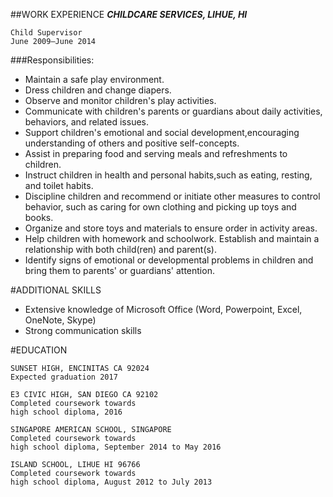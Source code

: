 ##WORK EXPERIENCE
***CHILDCARE SERVICES, LIHUE, HI***

	Child Supervisor
	June 2009–June 2014
	
###Responsibilities:	

* Maintain a safe play environment.
* Dress children and change diapers.
* Observe and monitor children's play activities.
* Communicate with children's parents or guardians about daily activities, behaviors, and related issues.
* Support children's emotional and social development,encouraging understanding of others and positive self-concepts.
* Assist in preparing food and serving meals and refreshments to children.
* Instruct children in health and personal habits,such as eating, resting, and toilet habits.
* Discipline children and recommend or initiate other measures to control behavior, such as caring for own clothing and picking up toys and books.
* Organize and store toys and materials to ensure order in activity areas.
* Help children with homework and schoolwork.
Establish and maintain a relationship with both child(ren) and parent(s).
* Identify signs of emotional or developmental problems in children and bring them to parents' or guardians' attention.

#ADDITIONAL SKILLS
* Extensive knowledge of Microsoft Office (Word, Powerpoint, Excel, OneNote, Skype)
* Strong communication skills

#EDUCATION
	
	SUNSET HIGH, ENCINITAS CA 92024
	Expected graduation 2017

	E3 CIVIC HIGH, SAN DIEGO CA 92102
	Completed coursework towards 
	high school diploma, 2016

	SINGAPORE AMERICAN SCHOOL, SINGAPORE
	Completed coursework towards 
	high school diploma, September 2014 to May 2016

	ISLAND SCHOOL, LIHUE HI 96766
	Completed coursework towards
	high school diploma, August 2012 to July 2013

